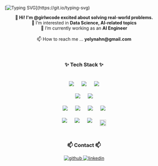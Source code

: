 [![Typing SVG](https://readme-typing-svg.demolab.com?font=Fira+Code&center=true&duration=20000&color=663399&width=1000&lines=The+great+thing+about+AI+is+that+it+solves+problems+we+didn't+know+existed.)](https://git.io/typing-svg)
<div align="center">
<strong>👋 Hi! I'm @girlwcode excited about solving real-world problems.</strong> <br/>
👀 I’m interested in <strong>Data Science, AI-related topics</strong> <br/>
🌱 I’m currently working as an <strong>AI Engineer</strong> <br/>
<br/>
📫 How to reach me ... <strong>yelynahn@gmail.com</strong> 
</div>
<br/> 
<br/> 
<h3 align="center">✨ Tech Stack ✨</h3>
<br/>
<div align="center">   
<img style="margin: 10px" src="https://img.shields.io/badge/Python-3776AB?style=flat-square&logo=Python&logoColor=white"/>
<img style="margin: 10px" src="https://img.shields.io/badge/Keras-D00000?style=for-the-badge&logo=Keras&logoColor=white"/>
<img style="margin: 10px" src="https://img.shields.io/badge/Selenium-43B02A?style=flat-square&logo=Selenium&logoColor=white"/>
<br/>
<img style="margin: 10px" src="https://img.shields.io/badge/Linux-FCC624?style=flat-square&logo=linux&logoColor=black"/>
<img style="margin: 10px" src="https://img.shields.io/badge/Ubuntu-E95420?style=flat-square&logo=Ubuntu&logoColor=white"/>
<br/>
<img style="margin: 10px" src="https://img.shields.io/badge/MySQL-4479A1?style=flat-square&logo=MySQL&logoColor=white"/>
<img style="margin: 10px" src="https://img.shields.io/badge/MariaDB-003545?style=flat-square&logo=mariaDB&logoColor=white"/>
<img style="margin: 10px" src="https://img.shields.io/badge/MongoDB-47A248?style=flat-square&logo=MongoDB&logoColor=white"/>
<img style="margin: 10px" src="https://img.shields.io/badge/Firebase-FFCA28?style=flat-square&logo=firebase&logoColor=black"/>
<br/>
<img style="margin: 10px" src="https://img.shields.io/badge/Git-F05032?style=flat-square&logo=git&logoColor=white"/>
<img style="margin: 10px" src="https://img.shields.io/badge/GitHub-181717?style=flat-square&logo=GitHub&logoColor=white"/>
<img style="margin: 10px" src="https://img.shields.io/badge/Visual Studio Code-007ACC?style=flat-square&logo=Visual Studio Code&logoColor=white"/>
<img style="margin: 10px" src="https://img.shields.io/badge/Google Colab-F9AB00?style=for-the-badge&logo=Google Colab&logoColor=white" alt="Google colab" height="20" />
</div>
<br/>

<h3 align="center">📫 Contact 📫</h3>
<div align="center">
<a href="https://github.com/girlwcode" target="_blank">
<img src=https://img.shields.io/badge/github-%2324292e.svg?&style=for-the-badge&logo=github&logoColor=white alt=github style="margin-bottom: 5px;" />
</a>
<a href="http://linkedin.com/in/yelyn-ahn-a543591b7" target="_blank">
<img src=https://img.shields.io/badge/linkedin-%231E77B5.svg?&style=for-the-badge&logo=linkedin&logoColor=white alt=linkedin style="margin-bottom: 5px;" />
</a>
</div>  

